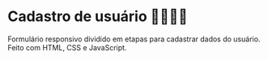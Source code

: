 # Cadastro de usuário 🙋‍♂️🙋‍♀️
Formulário responsivo dividido em etapas para cadastrar dados do usuário. Feito com HTML, CSS e JavaScript.
